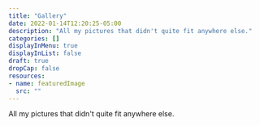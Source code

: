 ```yaml
---
title: "Gallery"
date: 2022-01-14T12:20:25-05:00
description: "All my pictures that didn't quite fit anywhere else."
categories: []
displayInMenu: true
displayInList: false
draft: true
dropCap: false
resources:
- name: featuredImage
  src: ""
---
```


All my pictures that didn't quite fit anywhere else.